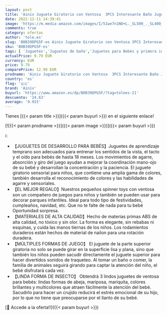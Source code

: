 ```yaml
---
layout: post
title: 'Ainiv Juguete Giratorio con Ventosa  3PCS Interesante Baño Juguetes  Spinner Toys Juguetes Sensoriales para Bebés Niños Niñas Niños  Mariposa Abeja Mariquita '
date: 2022-12-11 14:39:41
image: 'https://m.media-amazon.com/images/I/51we7n1NO+L._SL500_._SL400_.jpg'
comments: true
category: ofertas
author: 'tole.es'
slug: 'B0B39DPG5F-es Ainiv Juguete Giratorio con Ventosa 3PCS Interesante Baño...'
sku: 'B0B39DPG5F-es'
tags: [ 'Juguetes','Juguetes de baño','Juguetes para Bebés y primera infancia','Juguetes y juegos','ainiv','bebés','🇪🇸', ]
actualPrice: 9.79 EUR
currency: EUR
price: 9.79
comparePrice: 12.99 EUR
prodname: 'Ainiv Juguete Giratorio con Ventosa  3PCS Interesante Baño Juguetes  Spinner Toys Juguetes Sensoriales para Bebés Niños Niñas Niños  Mariposa Abeja Mariquita '
country: 'es'
flag: '🇪🇸'
brand: 'Ainiv'
buyurl: 'https://www.amazon.es/dp/B0B39DPG5F/?tag=tolees-21'
descuento: '24.63'
average: '9.915'
---
```


Tienes [{{< param title >}}]({{< param buyurl >}}) en el siguiente enlace!

[![{{< param prodname >}}]({{< param image >}})]({{< param buyurl >}})

ℹ️:

- 【JUGUETES DE DESARROLLO PARA BEBÉS】Juguetes de aprendizaje temprano son adecuados para entrenar los sentidos de la vista, el tacto y el oído para bebés de hasta 18 meses. Los movimientos de agarre, absorción y giro del juego ayudan a mejorar la coordinación mano-ojo de su bebé y desarrollan la concentración y la paciencia. El juguete giratorio sensorial para niños, que contiene una amplia gama de colores, también desarrolla el reconocimiento de colores y las habilidades de agarre y sensoriales.
- 【EL MEJOR REGALO】Nuestros pequeños spinner toys con ventosa son un compañero de juegos para niños y también se pueden usar para decorar parques infantiles. Ideal para todo tipo de festividades, cumpleaños, navidad, etc. Que no te falte de nada para tu bebé Oportunidad sorpresa.
- 【MATERIALES DE ALTA CALIDAD】Hecho de materias primas ABS de alta calidad, no tóxico y sin olor. La forma es elegante, sin rebabas ni esquinas, y cuida las manos tiernas de los niños. Los rodamientos duraderos están hechos de material de nailon para una rotación duradera.
- 【MÚLTIPLES FORMAS DE JUEGO】 El juguete de la parte superior giratoria no solo se puede girar en la superficie lisa y plana, sino que también los niños pueden sacudir directamente el juguete superior para hacer divertidos sonidos de traqueteo. Al tomar un baño o comer, la familia de animales seguirá girando para captar la atención del niño, el bebé disfrutará cada vez.
- 【LINDA FORMA DE INSECTO】 Obtendrá 3 lindos juguetes de ventosa para bebés: lindas formas de abeja, mariposa, mariquita, colores brillantes y multicolores que atraen fácilmente la atención del bebé. Sacudirlo para hacer un crujido reducirá el estrés emocional de su hijo, por lo que no tiene que preocuparse por el llanto de su bebé.

[🛒 Accede a la oferta!!]({{< param buyurl >}})
